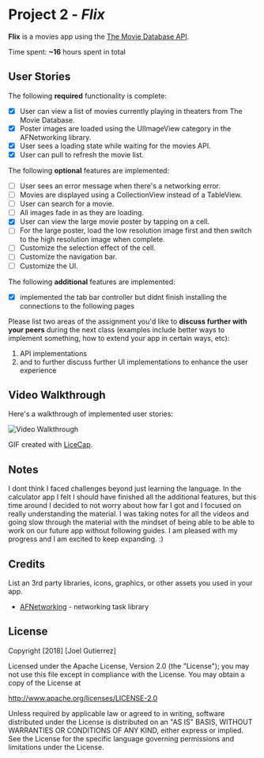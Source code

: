 # Project 2 - *Flix*

**Flix** is a movies app using the [The Movie Database API](http://docs.themoviedb.apiary.io/#).

Time spent: **~16** hours spent in total

## User Stories

The following **required** functionality is complete:

- [x] User can view a list of movies currently playing in theaters from The Movie Database.
- [x] Poster images are loaded using the UIImageView category in the AFNetworking library.
- [x] User sees a loading state while waiting for the movies API.
- [x] User can pull to refresh the movie list.

The following **optional** features are implemented:

- [ ] User sees an error message when there's a networking error.
- [ ] Movies are displayed using a CollectionView instead of a TableView.
- [ ] User can search for a movie.
- [ ] All images fade in as they are loading.
- [x] User can view the large movie poster by tapping on a cell.
- [ ] For the large poster, load the low resolution image first and then switch to the high resolution image when complete.
- [ ] Customize the selection effect of the cell.
- [ ] Customize the navigation bar.
- [ ] Customize the UI.

The following **additional** features are implemented:

- [x] implemented the tab bar controller but didnt finish installing the connections to the following pages

Please list two areas of the assignment you'd like to **discuss further with your peers** during the next class (examples include better ways to implement something, how to extend your app in certain ways, etc):
1.  API implementations
2. and to further discuss further UI implementations to enhance the user experience 

## Video Walkthrough

Here's a walkthrough of implemented user stories:

<img src='https://i.imgur.com/LCsAxnG.gif' title='Video Walkthrough' width='' alt='Video Walkthrough' />

GIF created with [LiceCap](http://www.cockos.com/licecap/).

## Notes
I dont think I faced challenges beyond just learning the language. 
In the calculator app I felt I should have finished all the additional features, but 
this time around I decided to not worry about how far I got and I focused on really understanding 
the material. I was taking notes for all the videos and going slow through the material with the mindset
of being able to be able to work on our future app without following guides. I am pleased with my progress
and I am excited to keep expanding. :)

## Credits

List an 3rd party libraries, icons, graphics, or other assets you used in your app.

- [AFNetworking](https://github.com/AFNetworking/AFNetworking) - networking task library

## License

Copyright [2018] [Joel Gutierrez]

Licensed under the Apache License, Version 2.0 (the "License");
you may not use this file except in compliance with the License.
You may obtain a copy of the License at

http://www.apache.org/licenses/LICENSE-2.0

Unless required by applicable law or agreed to in writing, software
distributed under the License is distributed on an "AS IS" BASIS,
WITHOUT WARRANTIES OR CONDITIONS OF ANY KIND, either express or implied.
See the License for the specific language governing permissions and
limitations under the License.
